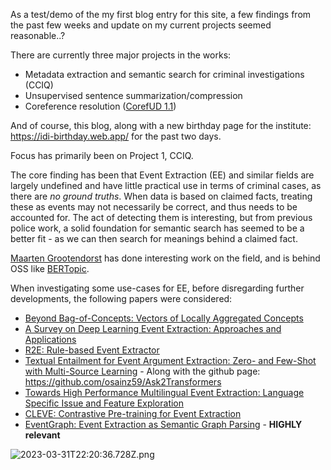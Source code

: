 As a test/demo of the my first blog entry for this site, a few findings from the past few weeks and update on my current projects seemed reasonable..?

There are currently three major projects in the works:
- Metadata extraction and semantic search for criminal investigations (CCIQ)
- Unsupervised sentence summarization/compression 
- Coreference resolution ([CorefUD 1.1](https://lindat.mff.cuni.cz/repository/xmlui/handle/11234/1-5053))

And of course, this blog, along with a new birthday page for the institute: <https://idi-birthday.web.app/> for the past two days. 

Focus has primarily been on Project 1, CCIQ. 

The core finding has been that Event Extraction (EE) and similar fields are largely undefined and have little practical use in terms of criminal cases, as there are *no ground truths*. When data is based on claimed facts, treating these as events may not necessarily be correct, and thus needs to be accounted for. The act of detecting them is interesting, but from previous police work, a solid foundation for semantic search has seemed to be a better fit - as we can then search for meanings behind a claimed fact.

[Maarten Grootendorst](https://www.maartengrootendorst.com/) has done interesting work on the field, and is behind OSS like [BERTopic](https://github.com/MaartenGr/BERTopic). 

When investigating some use-cases for EE, before disregarding further developments, the following papers were considered:
- [Beyond Bag-of-Concepts: Vectors of Locally
Aggregated Concepts
](https://arxiv.org/pdf/2205.01376v1.pdf)
- [A Survey on Deep Learning Event Extraction:
Approaches and Applications](https://arxiv.org/pdf/2107.02126.pdf)
- [R2E: Rule-based Event Extractor](https://ceur-ws.org/Vol-1211/paper10.pdf)
- [Textual Entailment for Event Argument Extraction:
Zero- and Few-Shot with Multi-Source Learning](https://arxiv.org/pdf/2205.01376v1.pdf) - Along with the github page: <https://github.com/osainz59/Ask2Transformers>
- [Towards High Performance Multilingual Event Extraction:
Language Specific Issue and Feature Exploration](https://blender.cs.illinois.edu/paper/hlt09-event.pdf)
- [CLEVE: Contrastive Pre-training for Event Extraction](https://bakser.github.io/files/ACL21-CLEVE/CLEVE.pdf)
- [EventGraph: Event Extraction as Semantic Graph Parsing](https://arxiv.org/pdf/2210.08646.pdf) - **HIGHLY relevant**

![2023-03-31T22:20:36.728Z.png](https://firebasestorage.googleapis.com/v0/b/toffel.appspot.com/o/images%2F2023-03-31T22%3A20%3A36.728Z.png?alt=media&token=db48ffed-4c92-4bf9-8a17-40c574391756)
